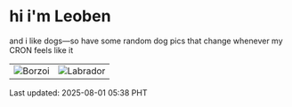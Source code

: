 # hi i'm Leoben

and i like dogs—so have some random dog pics that change whenever my CRON feels like it

|  |  |
|--------|----------|
| ![Borzoi](https://random-dog-vercel.vercel.app/api/random-borzoi?v=1753997918) | ![Labrador](https://random-dog-vercel.vercel.app/api/random-labrador?v=1753997918) |

Last updated: 2025-08-01 05:38 PHT
